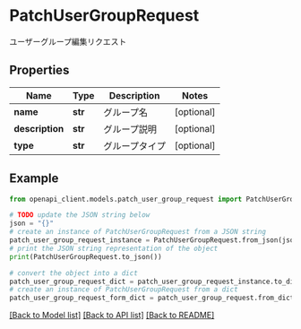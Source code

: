 # PatchUserGroupRequest

ユーザーグループ編集リクエスト

## Properties

Name | Type | Description | Notes
------------ | ------------- | ------------- | -------------
**name** | **str** | グループ名 | [optional] 
**description** | **str** | グループ説明 | [optional] 
**type** | **str** | グループタイプ | [optional] 

## Example

```python
from openapi_client.models.patch_user_group_request import PatchUserGroupRequest

# TODO update the JSON string below
json = "{}"
# create an instance of PatchUserGroupRequest from a JSON string
patch_user_group_request_instance = PatchUserGroupRequest.from_json(json)
# print the JSON string representation of the object
print(PatchUserGroupRequest.to_json())

# convert the object into a dict
patch_user_group_request_dict = patch_user_group_request_instance.to_dict()
# create an instance of PatchUserGroupRequest from a dict
patch_user_group_request_form_dict = patch_user_group_request.from_dict(patch_user_group_request_dict)
```
[[Back to Model list]](../README.md#documentation-for-models) [[Back to API list]](../README.md#documentation-for-api-endpoints) [[Back to README]](../README.md)


